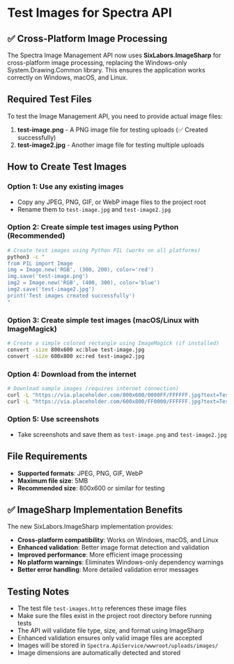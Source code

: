 # Test Images for Spectra API

## ✅ Cross-Platform Image Processing

The Spectra Image Management API now uses **SixLabors.ImageSharp** for cross-platform image processing, replacing the Windows-only System.Drawing.Common library. This ensures the application works correctly on Windows, macOS, and Linux.

## Required Test Files

To test the Image Management API, you need to provide actual image files:

1. **test-image.png** - A PNG image file for testing uploads (✅ Created successfully)
2. **test-image2.jpg** - Another image file for testing multiple uploads

## How to Create Test Images

### Option 1: Use any existing images
- Copy any JPEG, PNG, GIF, or WebP image files to the project root
- Rename them to `test-image.jpg` and `test-image2.jpg`

### Option 2: Create simple test images using Python (Recommended)
```bash
# Create test images using Python PIL (works on all platforms)
python3 -c "
from PIL import Image
img = Image.new('RGB', (300, 200), color='red')
img.save('test-image.png')
img2 = Image.new('RGB', (400, 300), color='blue')
img2.save('test-image2.jpg')
print('Test images created successfully')
"
```

### Option 3: Create simple test images (macOS/Linux with ImageMagick)
```bash
# Create a simple colored rectangle using ImageMagick (if installed)
convert -size 800x600 xc:blue test-image.jpg
convert -size 600x800 xc:red test-image2.jpg
```

### Option 4: Download from the internet
```bash
# Download sample images (requires internet connection)
curl -L "https://via.placeholder.com/800x600/0000FF/FFFFFF.jpg?text=Test+Image+1" -o test-image.jpg
curl -L "https://via.placeholder.com/600x800/FF0000/FFFFFF.jpg?text=Test+Image+2" -o test-image2.jpg
```

### Option 5: Use screenshots
- Take screenshots and save them as `test-image.png` and `test-image2.jpg`

## File Requirements

- **Supported formats**: JPEG, PNG, GIF, WebP
- **Maximum file size**: 5MB
- **Recommended size**: 800x600 or similar for testing

## ✅ ImageSharp Implementation Benefits

The new SixLabors.ImageSharp implementation provides:

- **Cross-platform compatibility**: Works on Windows, macOS, and Linux
- **Enhanced validation**: Better image format detection and validation
- **Improved performance**: More efficient image processing
- **No platform warnings**: Eliminates Windows-only dependency warnings
- **Better error handling**: More detailed validation error messages

## Testing Notes

- The test file `test-images.http` references these image files
- Make sure the files exist in the project root directory before running tests
- The API will validate file type, size, and format using ImageSharp
- Enhanced validation ensures only valid image files are accepted
- Images will be stored in `Spectra.ApiService/wwwroot/uploads/images/`
- Image dimensions are automatically detected and stored

